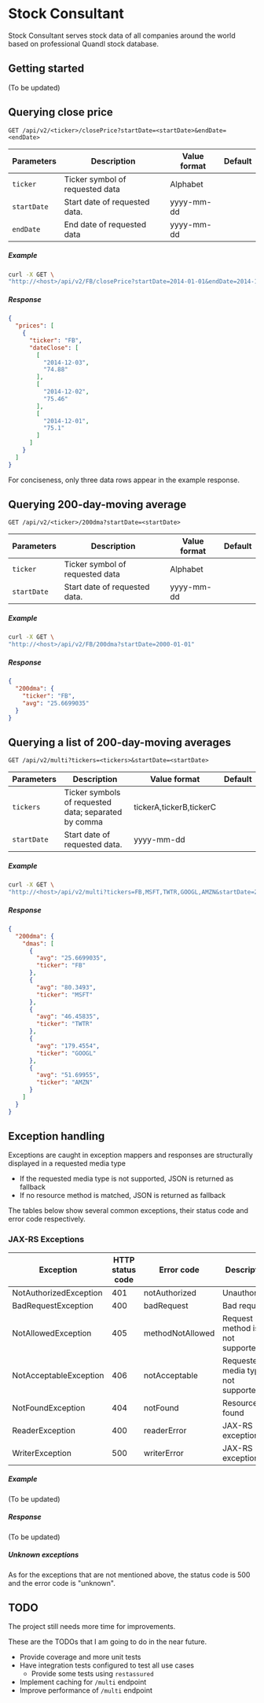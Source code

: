 # Stock Consultant

Stock Consultant serves stock data of all companies around the world based on professional Quandl stock database.

## Getting started

(To be updated)

## Querying close price

```
GET /api/v2/<ticker>/closePrice?startDate=<startDate>&endDate=<endDate>
```

| Parameters  | Description | Value format | Default |
| -------------------| ----------- | ----- | ------- |
| `ticker `          | Ticker symbol of requested data | Alphabet   | |
| `startDate `       | Start date of requested data.   | yyyy-mm-dd | |
| `endDate`          | End date of requested data      | yyyy-mm-dd | |

##### Example

```sh
curl -X GET \
"http://<host>/api/v2/FB/closePrice?startDate=2014-01-01&endDate=2014-12-03"
```

##### Response

```json
{
  "prices": [
    {
      "ticker": "FB",
      "dateClose": [
        [
          "2014-12-03",
          "74.88"
        ],
        [
          "2014-12-02",
          "75.46"
        ],
        [
          "2014-12-01",
          "75.1"
        ]
      ]
    }
  ]
}
```

For conciseness, only three data rows appear in the example response.

## Querying 200-day-moving average

```
GET /api/v2/<ticker>/200dma?startDate=<startDate>
```

| Parameters  | Description | Value format | Default |
| -------------------| ----------- | ----- | ------- |
| `ticker `          | Ticker symbol of requested data | Alphabet   | |
| `startDate `       | Start date of requested data.   | yyyy-mm-dd | |

##### Example

```sh
curl -X GET \
"http://<host>/api/v2/FB/200dma?startDate=2000-01-01"
```

##### Response

```json
{
  "200dma": {
    "ticker": "FB",
    "avg": "25.6699035"
  }
}
```

## Querying a list of 200-day-moving averages

```
GET /api/v2/multi?tickers=<tickers>&startDate=<startDate>
```

| Parameters  | Description | Value format | Default |
| -------------------| ----------- | ----- | ------- |
| `tickers`          | Ticker symbols of requested data; separated by comma | tickerA,tickerB,tickerC   | |
| `startDate `       | Start date of requested data.   | yyyy-mm-dd | |

##### Example

```sh
curl -X GET \
"http://<host>/api/v2/multi?tickers=FB,MSFT,TWTR,GOOGL,AMZN&startDate=2000-01-01"
```

##### Response

```json
{
  "200dma": {
    "dmas": [
      {
        "avg": "25.6699035",
        "ticker": "FB"
      },
      {
        "avg": "80.3493",
        "ticker": "MSFT"
      },
      {
        "avg": "46.45835",
        "ticker": "TWTR"
      },
      {
        "avg": "179.4554",
        "ticker": "GOOGL"
      },
      {
        "avg": "51.69955",
        "ticker": "AMZN"
      }
    ]
  }
}
```

## Exception handling

Exceptions are caught in exception mappers and responses are structurally displayed in a requested media type

* If the requested media type is not supported, JSON is returned as fallback
* If no resource method is matched, JSON is returned as fallback

The tables below show several common exceptions, their status code and error code respectively.

### JAX-RS Exceptions

| Exception              | HTTP status code | Error code       | Description                           | 
|------------------------|------------------|------------------|---------------------------------------| 
| NotAuthorizedException | 401              | notAuthorized    | Unauthorized                          | 
| BadRequestException    | 400              | badRequest       | Bad request                           | 
| NotAllowedException    | 405              | methodNotAllowed | Request method is not supported       | 
| NotAcceptableException | 406              | notAcceptable    | Requested media type is not supported | 
| NotFoundException      | 404              | notFound         | Resource not found                    | 
| ReaderException        | 400              | readerError      | JAX-RS exception                      | 
| WriterException        | 500              | writerError      | JAX-RS exception                      | 

##### Example

(To be updated)

##### Response

(To be updated)

##### Unknown exceptions

As for the exceptions that are not mentioned above, the status code is 500 and the error code is "unknown".

## TODO

The project still needs more time for improvements.

These are the TODOs that I am going to do in the near future.

* Provide coverage and more unit tests
* Have integration tests configured to test all use cases
  * Provide some tests using `restassured`
* Implement caching for `/multi` endpoint
* Improve performance of `/multi` endpoint

